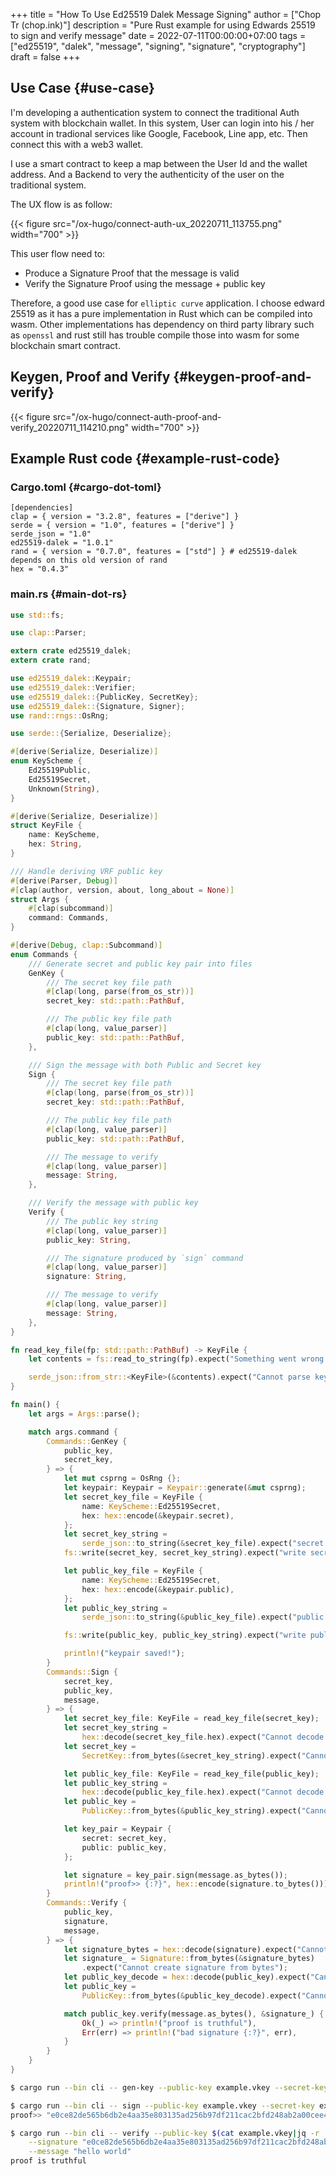 +++
title = "How To Use Ed25519 Dalek Message Signing"
author = ["Chop Tr (chop.ink)"]
description = "Pure Rust example for using Edwards 25519 to sign and verify message"
date = 2022-07-11T00:00:00+07:00
tags = ["ed25519", "dalek", "message", "signing", "signature", "cryptography"]
draft = false
+++

## Use Case {#use-case}

I'm developing a authentication system to connect the traditional Auth system with blockchain wallet. In this system, User can login into his / her account in tradional services like Google, Facebook, Line app, etc. Then connect this with a web3 wallet.

I use a smart contract to keep a map between the User Id and the wallet address. And a Backend to very the authenticity of the user on the traditional system.

The UX flow is as follow:

{{< figure src="/ox-hugo/connect-auth-ux_20220711_113755.png" width="700" >}}

This user flow need to:

-   Produce a Signature Proof that the message is valid
-   Verify the Signature Proof using the message + public key

Therefore, a good use case for `elliptic curve` application. I choose edward 25519 as it has a pure implementation in Rust which can be compiled into wasm. Other implementations has dependency on third party library such as `openssl` and rust still has trouble compile those into wasm for some blockchain smart contract.


## Keygen, Proof and Verify {#keygen-proof-and-verify}

{{< figure src="/ox-hugo/connect-auth-proof-and-verify_20220711_114210.png" width="700" >}}


## Example Rust code {#example-rust-code}


### Cargo.toml {#cargo-dot-toml}

```nil
[dependencies]
clap = { version = "3.2.8", features = ["derive"] }
serde = { version = "1.0", features = ["derive"] }
serde_json = "1.0"
ed25519-dalek = "1.0.1"
rand = { version = "0.7.0", features = ["std"] } # ed25519-dalek depends on this old version of rand
hex = "0.4.3"
```


### main.rs {#main-dot-rs}

```rust
use std::fs;

use clap::Parser;

extern crate ed25519_dalek;
extern crate rand;

use ed25519_dalek::Keypair;
use ed25519_dalek::Verifier;
use ed25519_dalek::{PublicKey, SecretKey};
use ed25519_dalek::{Signature, Signer};
use rand::rngs::OsRng;

use serde::{Serialize, Deserialize};

#[derive(Serialize, Deserialize)]
enum KeyScheme {
    Ed25519Public,
    Ed25519Secret,
    Unknown(String),
}

#[derive(Serialize, Deserialize)]
struct KeyFile {
    name: KeyScheme,
    hex: String,
}

/// Handle deriving VRF public key
#[derive(Parser, Debug)]
#[clap(author, version, about, long_about = None)]
struct Args {
    #[clap(subcommand)]
    command: Commands,
}

#[derive(Debug, clap::Subcommand)]
enum Commands {
    /// Generate secret and public key pair into files
    GenKey {
        /// The secret key file path
        #[clap(long, parse(from_os_str))]
        secret_key: std::path::PathBuf,

        /// The public key file path
        #[clap(long, value_parser)]
        public_key: std::path::PathBuf,
    },

    /// Sign the message with both Public and Secret key
    Sign {
        /// The secret key file path
        #[clap(long, parse(from_os_str))]
        secret_key: std::path::PathBuf,

        /// The public key file path
        #[clap(long, value_parser)]
        public_key: std::path::PathBuf,

        /// The message to verify
        #[clap(long, value_parser)]
        message: String,
    },

    /// Verify the message with public key
    Verify {
        /// The public key string
        #[clap(long, value_parser)]
        public_key: String,

        /// The signature produced by `sign` command
        #[clap(long, value_parser)]
        signature: String,

        /// The message to verify
        #[clap(long, value_parser)]
        message: String,
    },
}

fn read_key_file(fp: std::path::PathBuf) -> KeyFile {
    let contents = fs::read_to_string(fp).expect("Something went wrong reading the file");

    serde_json::from_str::<KeyFile>(&contents).expect("Cannot parse key file")
}

fn main() {
    let args = Args::parse();

    match args.command {
        Commands::GenKey {
            public_key,
            secret_key,
        } => {
            let mut csprng = OsRng {};
            let keypair: Keypair = Keypair::generate(&mut csprng);
            let secret_key_file = KeyFile {
                name: KeyScheme::Ed25519Secret,
                hex: hex::encode(&keypair.secret),
            };
            let secret_key_string =
                serde_json::to_string(&secret_key_file).expect("secret keyfile failed");
            fs::write(secret_key, secret_key_string).expect("write secret keyfile failed");

            let public_key_file = KeyFile {
                name: KeyScheme::Ed25519Secret,
                hex: hex::encode(&keypair.public),
            };
            let public_key_string =
                serde_json::to_string(&public_key_file).expect("public keyfile failed");

            fs::write(public_key, public_key_string).expect("write public keyfile failed");

            println!("keypair saved!");
        }
        Commands::Sign {
            secret_key,
            public_key,
            message,
        } => {
            let secret_key_file: KeyFile = read_key_file(secret_key);
            let secret_key_string =
                hex::decode(secret_key_file.hex).expect("Cannot decode secret_key");
            let secret_key =
                SecretKey::from_bytes(&secret_key_string).expect("Cannot decode secret_key bytes");

            let public_key_file: KeyFile = read_key_file(public_key);
            let public_key_string =
                hex::decode(public_key_file.hex).expect("Cannot decode public_key");
            let public_key =
                PublicKey::from_bytes(&public_key_string).expect("Cannot decode public_key bytes");

            let key_pair = Keypair {
                secret: secret_key,
                public: public_key,
            };

            let signature = key_pair.sign(message.as_bytes());
            println!("proof>> {:?}", hex::encode(signature.to_bytes()));
        }
        Commands::Verify {
            public_key,
            signature,
            message,
        } => {
            let signature_bytes = hex::decode(signature).expect("Cannot decode signature");
            let signature_ = Signature::from_bytes(&signature_bytes)
                .expect("Cannot create signature from bytes");
            let public_key_decode = hex::decode(public_key).expect("Cannot decode public_key");
            let public_key =
                PublicKey::from_bytes(&public_key_decode).expect("Cannot create public_key bytes");

            match public_key.verify(message.as_bytes(), &signature_) {
                Ok(_) => println!("proof is truthful"),
                Err(err) => println!("bad signature {:?}", err),
            }
        }
    }
}
```

```bash
$ cargo run --bin cli -- gen-key --public-key example.vkey --secret-key example.skey

$ cargo run --bin cli -- sign --public-key example.vkey --secret-key example.skey --message "hello world"
proof>> "e0ce82de565b6db2e4aa35e803135ad256b97df211cac2bfd248ab2a00cee4e012ece08342b3cf6e0290e477162e60f480efcf29df22e5de0412152ef6b45a0e"

$ cargo run --bin cli -- verify --public-key $(cat example.vkey|jq -r '.hex') \
    --signature "e0ce82de565b6db2e4aa35e803135ad256b97df211cac2bfd248ab2a00cee4e012ece08342b3cf6e0290e477162e60f480efcf29df22e5de0412152ef6b45a0e" \
    --message "hello world"
proof is truthful
```
